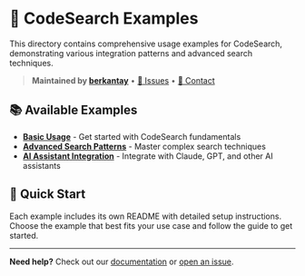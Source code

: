 # 🎯 CodeSearch Examples

This directory contains comprehensive usage examples for CodeSearch, demonstrating various integration patterns and advanced search techniques.

> **Maintained by [berkantay](https://github.com/berkantay)** • [🐛 Issues](https://github.com/berkantay/codesearch/issues) • [📧 Contact](mailto:berkantay@gmail.com)

## 📚 Available Examples

- **[Basic Usage](./basic-usage/)** - Get started with CodeSearch fundamentals
- **[Advanced Search Patterns](./advanced-search-patterns/)** - Master complex search techniques
- **[AI Assistant Integration](./ai-assistant-integration/)** - Integrate with Claude, GPT, and other AI assistants

## 🚀 Quick Start

Each example includes its own README with detailed setup instructions. Choose the example that best fits your use case and follow the guide to get started.

---

**Need help?** Check out our [documentation](../docs/) or [open an issue](https://github.com/berkantay/codesearch/issues).
